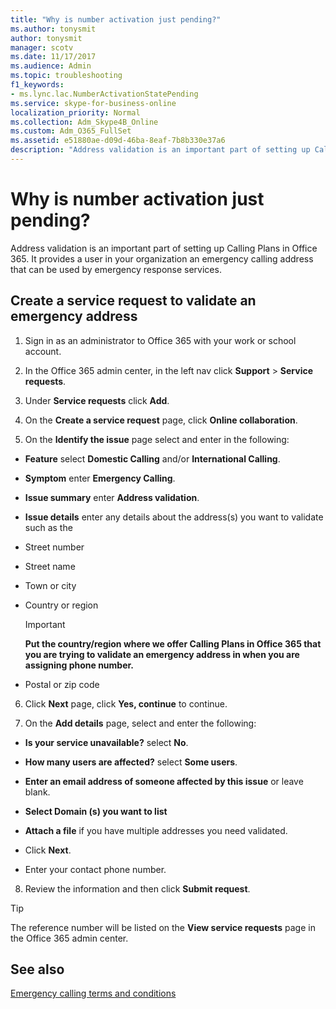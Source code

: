 ```yaml
---
title: "Why is number activation just pending?"
ms.author: tonysmit
author: tonysmit
manager: scotv
ms.date: 11/17/2017
ms.audience: Admin
ms.topic: troubleshooting
f1_keywords:
- ms.lync.lac.NumberActivationStatePending
ms.service: skype-for-business-online
localization_priority: Normal
ms.collection: Adm_Skype4B_Online
ms.custom: Adm_O365_FullSet
ms.assetid: e51880ae-d09d-46ba-8eaf-7b8b330e37a6
description: "Address validation is an important part of setting up Calling Plans in Office 365. It provides a user in your organization an emergency calling address that can be used by emergency response services."
---
```


# Why is number activation just pending?

Address validation is an important part of setting up Calling Plans in Office 365. It provides a user in your organization an emergency calling address that can be used by emergency response services.
  
## Create a service request to validate an emergency address

1. Sign in as an administrator to Office 365 with your work or school account.
    
2. In the Office 365 admin center, in the left nav click **Support** > **Service requests**.
    
3. Under **Service requests** click **Add**.
    
4. On the **Create a service request** page, click **Online collaboration**.
    
5. On the **Identify the issue** page select and enter in the following:
    
  - **Feature** select **Domestic Calling** and/or **International Calling**.
    
  - **Symptom** enter **Emergency Calling**.
    
  - **Issue summary** enter **Address validation**.
    
  - **Issue details** enter any details about the address(s) you want to validate such as the
    
  - Street number
    
  - Street name
    
  - Town or city
    
  - Country or region
    
    > [!IMPORTANT]
    > **Put the country/region where we offer Calling Plans in Office 365 that you are trying to validate an emergency address in when you are assigning phone number.**
  
  - Postal or zip code
    
6. Click **Next** page, click **Yes, continue** to continue.
    
7. On the **Add details** page, select and enter the following:
    
  - **Is your service unavailable?** select **No**.
    
  - **How many users are affected?** select **Some users**.
    
  - **Enter an email address of someone affected by this issue** or leave blank.
    
  - **Select Domain (s) you want to list**
    
  - **Attach a file** if you have multiple addresses you need validated.
    
  - Click **Next**.
    
  - Enter your contact phone number.
    
8. Review the information and then click **Submit request**.
    
> [!TIP]
> The reference number will be listed on the **View service requests** page in the Office 365 admin center.
  
## See also
[Emergency calling terms and conditions](emergency-calling-terms-and-conditions.md)